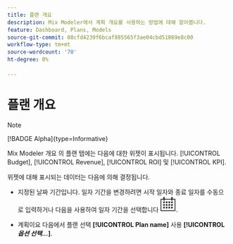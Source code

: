 ```yaml
---
title: 플랜 개요
description: Mix Modeler에서 계획 개요를 사용하는 방법에 대해 알아봅니다.
feature: Dashboard, Plans, Models
source-git-commit: 08cfd4239f6bcaf885565f3ae04cbd51869e8c00
workflow-type: tm+mt
source-wordcount: '70'
ht-degree: 0%

---
```



# 플랜 개요

>[!NOTE]
>
>[!BADGE Alpha]{type=Informative}


Mix Modeler 개요 의 플랜 탭에는 다음에 대한 위젯이 표시됩니다. [!UICONTROL Budget], [!UICONTROL Revenue], [!UICONTROL ROI] 및 [!UICONTROL KPI].

위젯에 대해 표시되는 데이터는 다음에 의해 결정됩니다.

* 지정된 날짜 기간입니다. 일자 기간을 변경하려면 시작 일자와 종료 일자를 수동으로 입력하거나 다음을 사용하여 일자 기간을 선택합니다 ![캘린더](../assets/icons/Calendar.svg).

* 계획이요 다음에서 플랜 선택 **[!UICONTROL Plan name]** 사용 **[!UICONTROL _옵션 선택..._]**.


